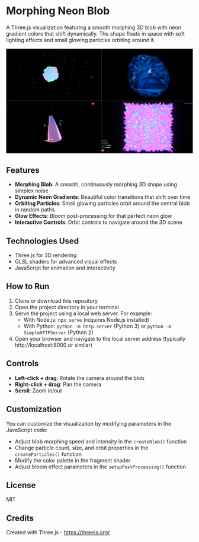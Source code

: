 # Morphing Neon Blob

A Three.js visualization featuring a smooth morphing 3D blob with neon gradient colors that shift dynamically. The shape floats in space with soft lighting effects and small glowing particles orbiting around it.

![Morphing Neon Blob](preview.png)

## Features

- **Morphing Blob**: A smooth, continuously morphing 3D shape using simplex noise
- **Dynamic Neon Gradients**: Beautiful color transitions that shift over time
- **Orbiting Particles**: Small glowing particles orbit around the central blob in random paths
- **Glow Effects**: Bloom post-processing for that perfect neon glow
- **Interactive Controls**: Orbit controls to navigate around the 3D scene

## Technologies Used

- Three.js for 3D rendering
- GLSL shaders for advanced visual effects
- JavaScript for animation and interactivity

## How to Run

1. Clone or download this repository
2. Open the project directory in your terminal
3. Serve the project using a local web server. For example:
   - With Node.js: `npx serve` (requires Node.js installed)
   - With Python: `python -m http.server` (Python 3) or `python -m SimpleHTTPServer` (Python 2)
4. Open your browser and navigate to the local server address (typically http://localhost:8000 or similar)

## Controls

- **Left-click + drag**: Rotate the camera around the blob
- **Right-click + drag**: Pan the camera
- **Scroll**: Zoom in/out

## Customization

You can customize the visualization by modifying parameters in the JavaScript code:

- Adjust blob morphing speed and intensity in the `createBlob()` function
- Change particle count, size, and orbit properties in the `createParticles()` function
- Modify the color palette in the fragment shader
- Adjust bloom effect parameters in the `setupPostProcessing()` function

## License

MIT

## Credits

Created with Three.js - https://threejs.org/ 